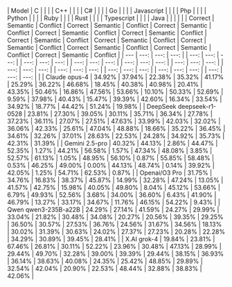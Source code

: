 | Model | C | | | | C++ | | | | C# | | | | Go | | | | Javascript | | | | Php | | | | Python | | | | Ruby | | | | Rust | | | | Typescript | | | | Java | | | |
| | Correct | Semantic | Conflict | Correct | Semantic | Conflict | Correct | Semantic | Conflict | Correct | Semantic | Conflict | Correct | Semantic | Conflict | Correct | Semantic | Conflict | Correct | Semantic | Conflict | Correct | Semantic | Conflict | Correct | Semantic | Conflict | Correct | Semantic | Conflict | Correct | Semantic | Conflict |
| --- | ---: | ---: | ---: | | ---: | ---: | ---: | | ---: | ---: | ---: | | ---: | ---: | ---: | | ---: | ---: | ---: | | ---: | ---: | ---: | | ---: | ---: | ---: | | ---: | ---: | ---: | | ---: | ---: | ---: | | ---: | ---: | ---: | | ---: | ---: | ---: | |
| Claude opus-4 | 34.92% | 37.94% | 22.38% | 35.32% | 41.17% | 25.29% | 36.22% | 46.68% | 18.45% | 40.38% | 40.98% | 20.41% | 43.35% | 50.46% | 16.86% | 47.56% | 53.66% | 10.10% | 50.33% | 52.69% | 9.59% | 37.98% | 40.43% | 15.47% | 39.39% | 42.60% | 16.34% | 33.54% | 34.92% | 18.77% | 44.42% | 51.24% | 19.98% |
| DeepSeek deepseek-r1-0528 | 23.81% | 27.30% | 39.05% | 30.11% | 35.71% | 36.34% | 27.78% | 37.23% | 36.11% | 27.07% | 27.51% | 47.63% | 33.99% | 42.03% | 32.02% | 36.06% | 42.33% | 25.61% | 47.04% | 48.88% | 18.66% | 35.22% | 36.45% | 34.61% | 32.26% | 37.01% | 28.63% | 22.53% | 24.28% | 34.92% | 35.73% | 42.31% | 31.39% |
| Gemini 2.5-pro | 40.32% | 44.13% | 2.86% | 44.47% | 52.35% | 1.27% | 44.21% | 56.58% | 1.57% | 47.34% | 48.08% | 3.85% | 52.57% | 61.13% | 1.05% | 48.95% | 56.10% | 0.87% | 55.85% | 58.48% | 0.53% | 46.25% | 49.00% | 0.00% | 44.13% | 48.74% | 0.14% | 39.92% | 42.05% | 1.25% | 54.71% | 62.53% | 0.87% |
| Openai/O3 Pro | 31.75% | 34.76% | 16.83% | 38.37% | 45.87% | 14.99% | 32.28% | 47.24% | 13.05% | 41.57% | 42.75% | 15.98% | 40.05% | 49.80% | 8.04% | 45.12% | 53.66% | 6.79% | 49.93% | 52.56% | 3.68% | 34.00% | 36.60% | 6.43% | 41.90% | 46.79% | 13.27% | 33.17% | 34.67% | 11.76% | 46.15% | 54.22% | 9.43% |
| Qwen qwen3-235B-a22B | 24.29% | 27.14% | 41.59% | 24.27% | 29.99% | 33.04% | 21.82% | 30.48% | 34.08% | 20.27% | 20.56% | 39.35% | 29.25% | 36.50% | 30.57% | 27.53% | 36.76% | 24.56% | 31.67% | 34.56% | 18.13% | 30.02% | 31.39% | 30.63% | 24.02% | 27.37% | 27.23% | 20.28% | 22.28% | 34.29% | 30.89% | 39.45% | 28.41% |
| X.AI grok-4 | 19.84% | 23.81% | 67.46% | 26.81% | 30.11% | 52.22% | 23.96% | 30.48% | 47.13% | 28.99% | 29.44% | 49.70% | 32.28% | 39.00% | 39.39% | 29.44% | 38.15% | 36.93% | 36.14% | 38.63% | 40.08% | 24.35% | 25.42% | 48.85% | 29.89% | 32.54% | 42.04% | 20.90% | 22.53% | 48.44% | 32.88% | 38.83% | 42.06% |
